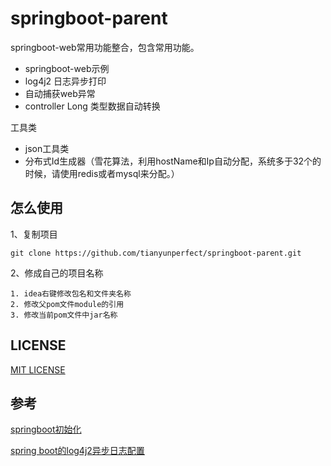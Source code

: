 # springboot-parent
springboot-web常用功能整合，包含常用功能。
- springboot-web示例
- log4j2 日志异步打印
- 自动捕获web异常
- controller Long 类型数据自动转换

工具类
- json工具类
- 分布式Id生成器（雪花算法，利用hostName和Ip自动分配，系统多于32个的时候，请使用redis或者mysql来分配。）


## 怎么使用

1、复制项目
```shell script
git clone https://github.com/tianyunperfect/springboot-parent.git
```
2、修成自己的项目名称
```text
1. idea右键修改包名和文件夹名称
2. 修改父pom文件module的引用
3. 修改当前pom文件中jar名称
```

## LICENSE

[MIT LICENSE](https://github.com/tianyunperfect/springboot-parent/blob/master/LICENSE)

## 参考

[springboot初始化](https://www.yuque.com/tianyunperfect/ygzsw4/nmdmva)

[spring boot的log4j2异步日志配置](https://blog.csdn.net/u011493218/article/details/86607172)